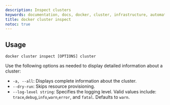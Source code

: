 ```yaml
---
description: Inspect clusters
keywords: documentation, docs, docker, cluster, infrastructure, automation
title: docker cluster inspect
notoc: true
---
```


## Usage
```
docker cluster inspect [OPTIONS] cluster
```
Use the following options as needed to display detailed information about a cluster:

- `-a, --all`: Displays complete information about the cluster. 
- `--dry-run`: Skips resource provisioning.
- `--log-level string`: Specifies the logging level. Valid values include: `trace`,`debug`,`info`,`warn`,`error`, and `fatal`. Defaults to `warn`.
